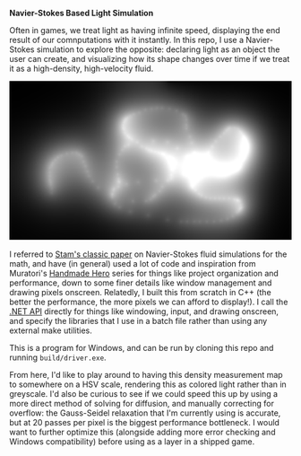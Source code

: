 
**Navier-Stokes Based Light Simulation**


Often in games, we treat light as having infinite speed, displaying the end result of our comnputations with it instantly. In this repo, I use a Navier-Stokes simulation to explore the opposite: declaring light as an object the user can create, and visualizing how its shape changes over time if we treat it as a high-density, high-velocity fluid.


![Image from Simulation](src/misc/Example1.png)


I referred to [Stam's classic paper](http://graphics.cs.cmu.edu/nsp/course/15-464/Fall09/papers/StamFluidforGames.pdf) on Navier-Stokes fluid simulations for the math, and have (in general) used a lot of code and inspiration from Muratori's [Handmade Hero](https://hero.handmade.network/) series for things like project organization and performance, down to some finer details like window management and drawing pixels onscreen. Relatedly, I built this from scratch in C++ (the better the performance, the more pixels we can afford to display!). I call the [.NET API](https://learn.microsoft.com/en-us/docs/) directly for things like windowing, input, and drawing onscreen, and specify the libraries that I use in a batch file rather than using any external make utilities.


This is a program for Windows, and can be run by cloning this repo and running `build/driver.exe`. 


From here, I'd like to play around to having this density measurement map to somewhere on a HSV scale, rendering this as colored light rather than in greyscale. I'd also be curious to see if we could speed this up by using a more direct method of solving for diffusion, and manually correcting for overflow: the Gauss-Seidel relaxation that I'm currently using is accurate, but at 20 passes per pixel is the biggest performance bottleneck. I would want to further optimize this (alongside adding more error checking and Windows compatibility) before using as a layer in a shipped game.



